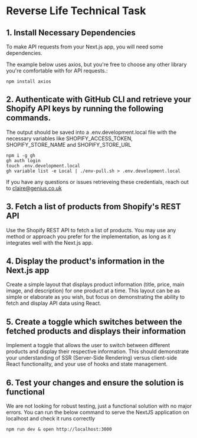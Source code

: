 # Reverse Life Technical Task

## 1. Install Necessary Dependencies

To make API requests from your Next.js app, you will need some dependencies.

The example below uses axios, but you're free to choose any other library you're comfortable with for API requests.:

```
npm install axios
```

## 2. Authenticate with GitHub CLI and retrieve your Shopify API keys by running the following commands.

The output should be saved into a .env.development.local file with the necessary variables like SHOPIFY_ACCESS_TOKEN, SHOPIFY_STORE_NAME and SHOPIFY_STORE_URL

```
npm i -g gh
gh auth login
touch .env.development.local
gh variable list -e Local | ./env-pull.sh > .env.development.local
```

If you have any questions or issues retrieveing these credentials, reach out to claire@genius.co.uk

## 3. Fetch a list of products from Shopify's REST API
Use the Shopify REST API to fetch a list of products. You may use any method or approach you prefer for the implementation, as long as it integrates well with the Next.js app.

## 4. Display the product's information in the Next.js app
Create a simple layout that displays product information (title, price, main image, and description) for one product at a time. This layout can be as simple or elaborate as you wish, but focus on demonstrating the ability to fetch and display API data using React.

## 5. Create a toggle which switches between the fetched products and displays their information
Implement a toggle that allows the user to switch between different products and display their respective information. This should demonstrate your understanding of SSR (Server-Side Rendering) versus client-side React functionality, and your use of hooks and state management.

## 6. Test your changes and ensure the solution is functional
We are not looking for robust testing, just a functional solution with no major errors.
You can run the below command to serve the NextJS application on localhost and check it runs correctly
```
npm run dev & open http://localhost:3000
```
